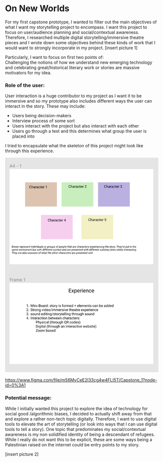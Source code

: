 <h1> On New Worlds</h1>
For my first capstone prototype, I wanted to filter out the main objectives of what I want my storytelling project to encompass. I want this project to focus on user/audience planning and social/contextual awareness. </br>
Therefore, I researched multiple digital storytelling/immersive theatre pieces and I wrote down some objectives behind these kinds of work that I would want to strongly incorporate in my project. 
[insert picture 1]

Particularly, I want to focus on first two points of: </br>
Challenging the notions of how we understand new emerging technology and celebrating great/historical literary work or stories are massive motivators for my idea. 


<h3> Role of the user: </h3>
User interaction is a huge contributor to my project as I want it to be immersive and so my prototype also includes different ways the user can interact in the story. 
These may include: 
<ul>
  <li>Users being decision-makers</li>
  <li>Interview process of some sort </li>
  <li>Users interact with the project but also interact with each other</li>
  <li>Users go through a test and this determines what group the user is placed into</li>
  </ul>
I tried to encapsulate what the skeleton of this project might look like through this experience. </br>

![](https://github.com/LiyanIbrahim/Capstone/blob/main/Blog1/figma.png)

https://www.figma.com/file/m56MvCeE2l33cg4w4FLI5T/Capstone_1?node-id=0%3A1


<h3>Potential message:</h3> 
While I initially wanted this project to explore the idea of technology for social good /algorithmic biases, I decided to actually shift away from that and explore a rather non-tech topic digitally. Therefore, I want to use digital tools to elevate the art of storytelling (or look into ways that I can use digital tools to tell a story). One topic that predominates my social/contextual awareness is my non solidified identity of being a descendant of refugees. While I really do not want this to be explicit, these are some ways being a Palestinian raised on the internet could be entry points to my story. 

[insert picture 2]
